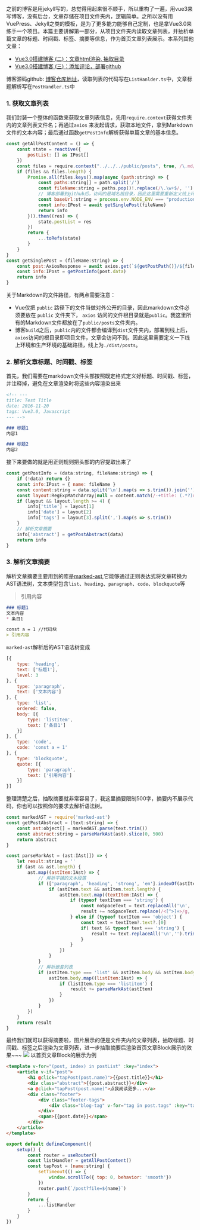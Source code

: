 <!-- ---
title: Vue3.0搭建博客 (一)：读取文章列表，解析标题信息
date: 2021-07-03
tags: Vue, Blog
set: BuildBlog
--- -->

之前的博客是用jekyll写的，总觉得用起来很不顺手，所以重构了一遍，用vue3来写博客，没有后台，文章存储在项目文件夹内，逻辑简单。之所以没有用VuePress、Jekyll之类的模板，是为了更多能力能够自己定制，也是拿Vue3.0来练手一个项目。本篇主要讲解第一部分，从项目文件夹内读取文章列表，并抽析单篇文章的标题、时间戳、标签、摘要等信息，作为首页文章列表展示。本系列其他文章：
* [Vue3.0搭建博客 (二)：文章html渲染, 抽取目录](https://zhangmingemma.github.io/#/post?file=2021-07-04-Blog%202)
* [Vue3.0搭建博客 (三)：添加评论，部署github](https://zhangmingemma.github.io/#/post?file=2021-07-05-Blog%203)

博客源码github: <a href="https://github.com/zhangmingemma/zhangmingemma.github.io" target="_blank">博客仓库地址</a>，读取列表的代码写在`ListHanlder.ts`中，文章标题解析写在`PostHandler.ts`中

### 1. 获取文章列表

我们封装一个整体的函数来获取文章列表信息，先用`require.context`获得文件夹内的文章列表文件名；再通过`axios` 来发起请求，获取本地文件，拿到Markdown文件的文本内容；最后通过函数`getPostInfo`解析获得单篇文章的基本信息。
```javascript
const getAllPostContent = () => {
    const state = reactive({
        postList: [] as IPost[]
    })
    const files = require.context("../../../public/posts", true, /\.md/)
    if (files && files.length) {
        Promise.all(files.keys().map(async (path:string) => {
            const paths:string[] = path.split('/')
            const fileName:string = paths.pop()!.replace(/\.\w+$/, '')
            // 博客部署到github后，访问的是域名根目录，因此这里需要重新定义线上环境访问dist/posts
            const baseUrl:string = process.env.NODE_ENV === "production" ? "./dist/posts" : "./posts" 
            const info:IPost = await getSinglePost(fileName)
            return info
        })).then((res) => {
            state.postList = res
        })
        return {
            ...toRefs(state)
        }
    }
}
const getSinglePost = (fileName:string) => {
    const post:AxiosResponse = await axios.get(`${getPostPath()}/${fileName}.md`)
    const info:IPost = getPostInfo(post.data)
    return info
}
```
关于Markdown的文件路径，有两点需要注意：

* Vue仅把 `public` 路径下的文件当做对外公开的目录，因此markdown文件必须要放在 `public` 文件夹下， `axios` 访问的文件根目录就是`public`。我这里所有的Markdown文件都放在了`public/posts`文件夹内。
* 博客`build`之后，`public`内的文件都会编译到`dist`文件夹内，部署到线上后，`axios`访问的根目录即项目文件，文章会访问不到。因此这里需要定义一下线上环境和生产环境的基础路径，线上为`./dist/posts`。

### 2. 解析文章标题、时间戳、标签

首先，我们需要在markdown文件头部按照既定格式定义好标题、时间戳、标签，并注释掉，避免在文章渲染时将这些内容渲染出来
```markdown
<!-- ---
title: Test Title
date: 2016-11-20 
tags: Vue3.0, Javascript
--- -->

### 标题1
内容1

### 标题2
内容2
```

接下来要做的就是用正则规则把头部的内容提取出来了
```javascript
const getPostInfo = (data:string, fileName:string) => {
    if (!data) return {}
    const info:IPost = { name: fileName }
    const content:string = data.split('\n').map(s => s.trim()).join('')
    const layout:RegExpMatchArray|null = content.match(/-+title: (.*?)date: (.*?)tags: (.*?)-+/)
    if (layout && layout.length >= 4) {
        info['title'] = layout[1]
        info['date'] = layout[2]
        info['tags'] = layout[3].split(',').map(s => s.trim())
    }
    // 解析文章摘要
    info['abstract'] = getPostAbstract(data)
    return info
}
```

### 3. 解析文章摘要

解析文章摘要主要用到的库是<a href="https://github.com/pdubroy/marked-ast" target="_blank">marked-ast</a>,它能够通过正则表达式将文章转换为AST语法树，文本类型包含`list`、`heading`、`paragraph`、`code`、`blockquote`等

> 引用内容

```markdown
### 标题1
文本内容
* 条目1

const a = 1 //代码块
> 引用内容
```

`marked-ast`解析后的AST语法树变成
```javascript
[{
    type: 'heading',
    text: ['标题1'],
    level: 3
}, {
    type: 'paragraph',
    text: ['文本内容']
}, {
    type: 'list',
    ordered: false,
    body: [{
        type: 'listitem',
        text: ['条目1']
    }]
}, {
    type: 'code',
    code: 'const a = 1'
}, {
    type: 'blockquote',
    quote: [{
        type: 'paragraph',
        text: ['引用内容']
    }]
}]
```

整理清楚之后，抽取摘要就非常容易了，我这里摘要限制500字，摘要内不展示代码，你也可以按照你的要求去解析语法树。

```javascript
const markedAST = require('marked-ast')
const getPostAbstract = (text:string) => {
    const ast:object[] = markedAST.parse(text.trim())
    const abstract:string = parseMarkAst(ast).slice(0, 500)
    return abstract
}

const parseMarkAst = (ast:IAst[]) => {
    let result:string = ''
    if (ast && ast.length) {
        ast.map((astItem:IAst) => {
            // 解析平铺的文本段落
            if (['paragraph', 'heading', 'strong', 'em'].indexOf(astItem.type) >= 0) {
                if (astItem.text && astItem.text.length) {
                    astItem.text.map((textItem:IAst) => {
                        if (typeof textItem === 'string') {
                            const noSpaceText = text.replaceAll('\n', '').trim()
                            result += noSpaceText.replace(/<[^>]+>/g, ' ')
                        } else if (typeof textItem === 'object') {
                            const text = textItem?.text?.[0]
                            if( text && typeof text === 'string') {
                                result += text.replaceAll('\n','').trim()
                            }
                        }
                    })
                }
            }
            // 解析嵌套列表
            if (astItem.type === 'list' && astItem.body && astItem.body.length) {
                astItem.body.map((listItem:IAst) => {
                    if (listItem.type === 'listitem') {
                        result += parseMarkAst(astItem)
                    }
                })
            } 
        })
    }
    return result
}
```

最终我们就可以获得摘要啦，图片展示的便是文件夹内的文章列表，抽取标题、时间戳、标签之后渲染为文章列表，进一步抽取摘要后渲染首页文章Block展示的效果~~~
![](https://zhangmingemma.github.io/dist/images/2021-07-03/1.png)
以首页文章Block的展示为例
```html
<template v-for="(post, index) in postList" :key="index">
    <article v-if="post">
        <h1 @click="tapPost(post.name)">{{post.title}}</h1>
        <div class="abstract">{{post.abstract}}</div>
        <a @click="tapPost(post.name)">点我阅读更多...</a>
        <div class="footer">
            <div class="footer-tags">
                <div class="blog-tag" v-for="tag in post.tags" :key="tag" :tag="tag">{{tag}}</div>
            </div>
            <span>{{post.date}}</span>
        </div>
    </article>
</template>
```
```javascript
export default defineComponent({
    setup() {
        const router = useRouter()
        const listHandler = getAllPostContent()
        const tapPost = (name:string) {
            setTimeout(() => {
                window.scrollTo({ top: 0, behavior: 'smooth'})
            })
            router.push(`/post?file=${name}`)
        }
        return {
            ...listHandler
        }
    }
})
```


